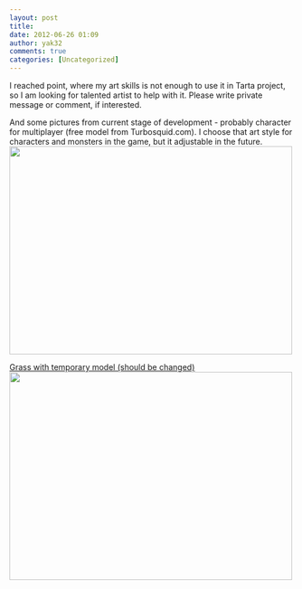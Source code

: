 ```yaml
---
layout: post
title:
date: 2012-06-26 01:09
author: yak32
comments: true
categories: [Uncategorized]
---
```

I reached point, where my art skills is not enough to use it in Tarta project, so I am looking for talented artist to help with it. Please write private message or comment, if interested.

And some pictures from current stage of development - probably character for multiplayer (free model from Turbosquid.com). I choose that art style for characters and monsters in the game, but it adjustable in the future.
<a href="/blog/images/uploads/2012/06/player.jpg"><img class="wp-image-192 alignnone" title="player" src="/blog/images/uploads/2012/06/player-1024x753.jpg" alt="" width="500" height="368" />

Grass with temporary model (should be changed)
</a><a href="/blog/images/uploads/2012/06/tarta_grass1.jpg"><img class="wp-image-191 alignnone" title="tarta_grass" src="/blog/images/uploads/2012/06/tarta_grass1-1024x598.jpg" alt="" width="500" height="368" /></a>
